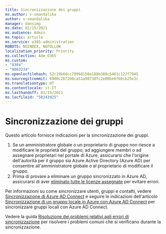 ```yaml
---
title: Sincronizzazione dei gruppi
ms.author: v-smandalika
author: v-smandalika
manager: dansimp
ms.date: 02/15/2021
ms.audience: Admin
ms.topic: article
ms.service: o365-administration
ROBOTS: NOINDEX, NOFOLLOW
localization_priority: Priority
ms.collection: Adm_O365
ms.custom:
- "8304"
- "9003234"
ms.openlocfilehash: 52c19b6dcc79968150a188b389c5481c122f7945
ms.sourcegitcommit: 6900c2b7208ca51a9873dfc2e00be6f66cb25e3c
ms.translationtype: HT
ms.contentlocale: it-IT
ms.lasthandoff: 02/15/2021
ms.locfileid: "50243925"
---
```

# <a name="group-sync"></a>Sincronizzazione dei gruppi

Questo articolo fornisce indicazioni per la sincronizzazione dei gruppi.

1. Se un amministratore globale o un proprietario di gruppo non riesce a modificare le proprietà del gruppo, ad aggiungere membri o ad assegnare proprietari nel portale di Azure, assicurarsi che l'origine dell'autorità per il gruppo sia Azure Active Directory (Azure AD) per consentire all'amministratore globale o al proprietario di modificare il gruppo.
2. Prima di provare a eliminare un gruppo sincronizzato in Azure AD, assicurarsi di aver [eliminato tutte le licenze assegnate](https://docs.microsoft.com/azure/active-directory/enterprise-users/licensing-group-advanced) per evitare errori.

Per informazioni su come sincronizzare utenti, gruppi e contatti, vedere [Sincronizzazione di Azure AD Connect](https://docs.microsoft.com/azure/active-directory/hybrid/concept-azure-ad-connect-sync-user-and-contacts) e seguire le indicazioni dell'articolo [Sincronizzazione di un gruppo locale in Azure con Azure AD Connect](https://docs.microsoft.com/azure/active-directory/hybrid/whatis-hybrid-identity?WT.mc_id=Portal-Microsoft_Azure_Support) per sincronizzare gruppi locali con Azure AD Connect.

Vedere la guida [Risoluzione dei problemi relativi agli errori di sincronizzazione](https://docs.microsoft.com/azure/active-directory/hybrid/tshoot-connect-sync-errors) per risolvere i problemi comuni che si verificano durante la sincronizzazione.

